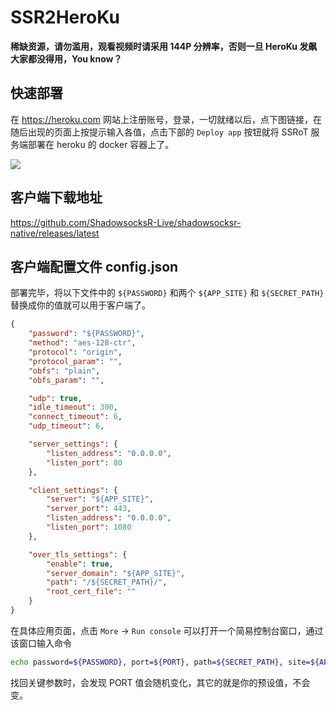 # SSR2HeroKu

**稀缺资源，请勿滥用，观看视频时请采用 144P 分辨率，否则一旦 HeroKu 发飙大家都没得用，You know？**

## 快速部署

在 https://heroku.com 网站上注册账号，登录，一切就绪以后，点下图链接，在随后出现的页面上按提示输入各值，点击下部的 `Deploy app` 按钮就将 SSRoT 服务端部署在 heroku 的 docker 容器上了。

[![](https://www.herokucdn.com/deploy/button.png)](https://heroku.com/deploy?template=https://github.com/ShadowsocksR-Live/ssr2heroku/tree/main)

## 客户端下载地址

https://github.com/ShadowsocksR-Live/shadowsocksr-native/releases/latest

## 客户端配置文件 config.json

部署完毕，将以下文件中的 `${PASSWORD}` 和两个 `${APP_SITE}` 和 `${SECRET_PATH}` 替换成你的值就可以用于客户端了。

```json
{
    "password": "${PASSWORD}",
    "method": "aes-128-ctr",
    "protocol": "origin",
    "protocol_param": "",
    "obfs": "plain",
    "obfs_param": "",

    "udp": true,
    "idle_timeout": 300,
    "connect_timeout": 6,
    "udp_timeout": 6,

    "server_settings": {
        "listen_address": "0.0.0.0",
        "listen_port": 80
    },

    "client_settings": {
        "server": "${APP_SITE}",
        "server_port": 443,
        "listen_address": "0.0.0.0",
        "listen_port": 1080
    },

    "over_tls_settings": {
        "enable": true,
        "server_domain": "${APP_SITE}",
        "path": "/${SECRET_PATH}/",
        "root_cert_file": ""
    }
}
```

在具体应用页面，点击 `More` -> `Run console` 可以打开一个简易控制台窗口，通过该窗口输入命令
```bash
echo password=${PASSWORD}, port=${PORT}, path=${SECRET_PATH}, site=${APP_SITE}
```
找回关键参数时，会发现 PORT 值会随机变化，其它的就是你的预设值，不会变。
